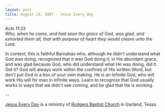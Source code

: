 ```yaml
---
layout: post
title: August 25, 2007 - Jesus Every Day
---
```


_Acts 11:23  
Who, when he came, and had seen the grace of God, was glad, and
exhorted them all, that with purpose of heart they would cleave unto
the Lord._

In context, this is faithful Barnabas who, although he didn't
understand what God was doing, recognized that it was God doing it,
in His abundant grace, and was glad because God, who did understand
what He was doing, did it. Get it? God will always work within the
confines of His written Word, but don't put God in a box of your own
making. He is an infinite God, who will work His will for man in
infinite ways. Learn to recognize that God usually works in ways that
we didn&rsquo;t see coming, and be glad that He is working.

 --

<a href=http://jesuseveryday.net>Jesus Every Day</a> is a ministry of <a href=http://rodgersbaptist.net>Rodgers Baptist Church</a> in Garland, Texas.
